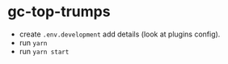 # gc-top-trumps

- create `.env.development` add details (look at plugins config).
- run `yarn`
- run `yarn start`

